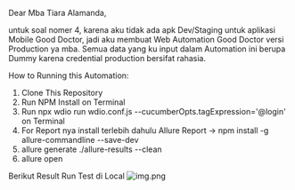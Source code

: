 Dear Mba Tiara Alamanda,

untuk soal nomer 4, karena aku tidak ada apk Dev/Staging untuk aplikasi Mobile Good Doctor, jadi aku membuat Web Automation Good Doctor versi Production ya mba. Semua data yang ku input dalam Automation ini berupa Dummy karena credential production bersifat rahasia.

How to Running this Automation:
1. Clone This Repository 
2. Run NPM Install on Terminal
3. Run npx wdio run wdio.conf.js --cucumberOpts.tagExpression='@login' on Terminal
4. For Report nya install terlebih dahulu Allure Report -> npm install -g allure-commandline --save-dev
5. allure generate ./allure-results --clean
6. allure open

Berikut Result Run Test di Local
![img.png](img.png)




